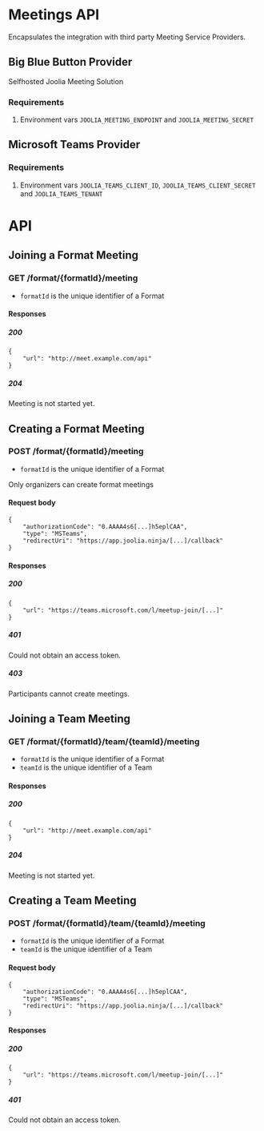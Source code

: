 # Meetings API

Encapsulates the integration with third party Meeting Service Providers.

## Big Blue Button Provider

Selfhosted Joolia Meeting Solution

### Requirements

1. Environment vars `JOOLIA_MEETING_ENDPOINT` and `JOOLIA_MEETING_SECRET`

## Microsoft Teams Provider

### Requirements

1. Environment vars `JOOLIA_TEAMS_CLIENT_ID`, `JOOLIA_TEAMS_CLIENT_SECRET` and `JOOLIA_TEAMS_TENANT`

# API

## Joining a Format Meeting

### GET /format/{formatId}/meeting

+ `formatId` is the unique identifier of a Format

#### Responses

##### 200

    {
        "url": "http://meet.example.com/api"
    }

##### 204

Meeting is not started yet.

## Creating a Format Meeting

### POST /format/{formatId}/meeting

+ `formatId` is the unique identifier of a Format

Only organizers can create format meetings

#### Request body

    {
        "authorizationCode": "0.AAAA4s6[...]h5eplCAA",
        "type": "MSTeams",
        "redirectUri": "https://app.joolia.ninja/[...]/callback"
    }

#### Responses

##### 200

    {
        "url": "https://teams.microsoft.com/l/meetup-join/[...]"
    }

##### 401

Could not obtain an access token.

##### 403

Participants cannot create meetings.

## Joining a Team Meeting

### GET /format/{formatId}/team/{teamId}/meeting

+ `formatId` is the unique identifier of a Format
+ `teamId` is the unique identifier of a Team

#### Responses

##### 200

    {
        "url": "http://meet.example.com/api"
    }

##### 204

Meeting is not started yet.

## Creating a Team Meeting

### POST /format/{formatId}/team/{teamId}/meeting

+ `formatId` is the unique identifier of a Format
+ `teamId` is the unique identifier of a Team

#### Request body

    {
        "authorizationCode": "0.AAAA4s6[...]h5eplCAA",
        "type": "MSTeams",
        "redirectUri": "https://app.joolia.ninja/[...]/callback"
    }

#### Responses

##### 200

    {
        "url": "https://teams.microsoft.com/l/meetup-join/[...]"
    }

##### 401

Could not obtain an access token.
